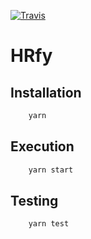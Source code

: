 [![Travis](https://img.shields.io/travis/vinyguedess/hrfy.svg)](https://travis-ci.org/vinyguedess/hrfy)

# HRfy

## Installation
```bash
    yarn
```

## Execution
```bash
    yarn start
```

## Testing
```bash
    yarn test
```